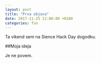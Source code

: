 ```yaml
---
layout: post
title: "Prva objava"
date: 2017-11-25 12:00:00 +0100
categories: fun
---
```


Ta vikend sem na Sience Hack Day dogodku.

##Moja ideja

Je ne povem.
